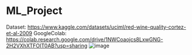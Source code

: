 # ML_Project
Dataset: https://www.kaggle.com/datasets/uciml/red-wine-quality-cortez-et-al-2009
GoogleColab: https://colab.research.google.com/drive/1NWCoaojcs8LxwGNG-2H2VXhXTFOIT0AB?usp=sharing
![image](https://github.com/Britikoos/ML_Project/assets/101356915/e89e1826-734d-4cc1-b9e0-e7f48c53306b)

